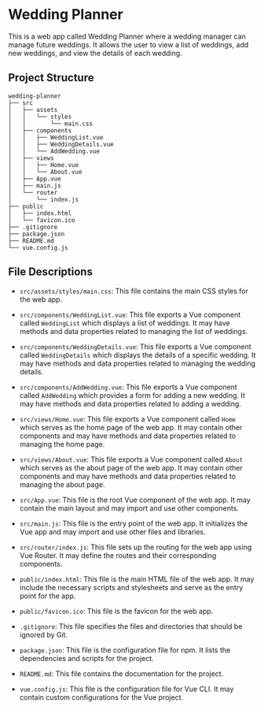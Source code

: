 # Wedding Planner

This is a web app called Wedding Planner where a wedding manager can manage future weddings. It allows the user to view a list of weddings, add new weddings, and view the details of each wedding.

## Project Structure

```
wedding-planner
├── src
│   ├── assets
│   │   └── styles
│   │       └── main.css
│   ├── components
│   │   ├── WeddingList.vue
│   │   ├── WeddingDetails.vue
│   │   └── AddWedding.vue
│   ├── views
│   │   ├── Home.vue
│   │   └── About.vue
│   ├── App.vue
│   ├── main.js
│   └── router
│       └── index.js
├── public
│   ├── index.html
│   └── favicon.ico
├── .gitignore
├── package.json
├── README.md
└── vue.config.js
```

## File Descriptions

- `src/assets/styles/main.css`: This file contains the main CSS styles for the web app.

- `src/components/WeddingList.vue`: This file exports a Vue component called `WeddingList` which displays a list of weddings. It may have methods and data properties related to managing the list of weddings.

- `src/components/WeddingDetails.vue`: This file exports a Vue component called `WeddingDetails` which displays the details of a specific wedding. It may have methods and data properties related to managing the wedding details.

- `src/components/AddWedding.vue`: This file exports a Vue component called `AddWedding` which provides a form for adding a new wedding. It may have methods and data properties related to adding a wedding.

- `src/views/Home.vue`: This file exports a Vue component called `Home` which serves as the home page of the web app. It may contain other components and may have methods and data properties related to managing the home page.

- `src/views/About.vue`: This file exports a Vue component called `About` which serves as the about page of the web app. It may contain other components and may have methods and data properties related to managing the about page.

- `src/App.vue`: This file is the root Vue component of the web app. It may contain the main layout and may import and use other components.

- `src/main.js`: This file is the entry point of the web app. It initializes the Vue app and may import and use other files and libraries.

- `src/router/index.js`: This file sets up the routing for the web app using Vue Router. It may define the routes and their corresponding components.

- `public/index.html`: This file is the main HTML file of the web app. It may include the necessary scripts and stylesheets and serve as the entry point for the app.

- `public/favicon.ico`: This file is the favicon for the web app.

- `.gitignore`: This file specifies the files and directories that should be ignored by Git.

- `package.json`: This file is the configuration file for npm. It lists the dependencies and scripts for the project.

- `README.md`: This file contains the documentation for the project.

- `vue.config.js`: This file is the configuration file for Vue CLI. It may contain custom configurations for the Vue project.